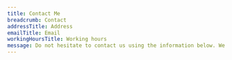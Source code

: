 ```yaml
---
title: Contact Me
breadcrumb: Contact
addressTitle: Address
emailTitle: Email
workingHoursTitle: Working hours
message: Do not hesitate to contact us using the information below. We are happy to hear any comments about the research team, this website, and documents published by the research team. Thank you very much.
---
```

